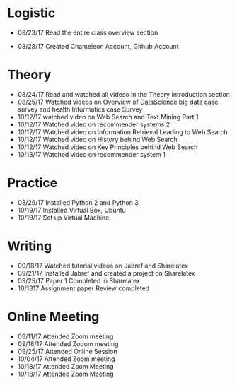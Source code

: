 # Logistic
 
* 08/23/17   Read the entire class overview section
 
* 08/28/17  Created Chameleon Account, Github Account 
 
 
# Theory

* 08/24/17  Read and watched all videso in the Theory Introduction section
* 08/25/17  Watched videos on Overview of DataScience big data case survey and health Informatics case Survey
* 10/12/17  watched video on Web Search and Text Mining Part 1
* 10/12/17  Watched video on recommender systems 2
* 10/12/17  Watched video on Information Retrieval Leading to Web Search
* 10/12/17  Watched video on History behind Web Search
* 10/12/17  Watched video on Key Principles behind Web Search
* 10/13/17  Watched video on recommender system 1

# Practice 

 * 08/29/17  Installed Python 2 and Python 3
 * 10/19/17  Installed Virtual Box, Ubuntu
 * 10/19/17  Set up Virtual Machine
  
 

# Writing
 
 * 09/18/17 Watched tutorial videos on Jabref and Sharelatex
 * 09/21/17 Installed Jabref and created a project on Sharelatex
 * 09/29/17 Paper 1 Completed in Sharelatex
 * 10/1317  Assignment paper Review completed
 
 
 # Online Meeting
 
 * 09/11/17  Attended Zoom meeting
 * 09/18/17  Attended Zooom meeting
 * 09/25/17  Attended Online Session
 * 10/04/17  Attended Zoom meeting
 * 10/18/17  Attended Zoom Meeting
 * 10/18/17  Attended Zoom Meeting
 
 
 
 
 
 
 
 
 
 
 
          
 


      
       
